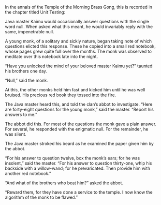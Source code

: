 In the annals of the Temple of the Morning Brass Gong, this is recorded in the chapter titled Unit Testing:

Java master Kaimu would occasionally answer questions with the single word null.  When asked what this meant, he would invariably reply with the same, impenetrable null.

A young monk, of a solitary and sickly nature, began taking note of which questions elicted this response.  These he copied into a small red notebook, whose pages grew quite full over the months.  The monk was observed to meditate over this notebook late into the night.

“Have you unlocked the mind of your beloved master Kaimu yet?” taunted his brothers one day.

“Null,” said the monk.

At this, the other monks held him fast and kicked him until he was well bruised.  His precious red book they tossed into the fire.

The Java master heard this, and told the clan’s abbot to investigate.  “Here are forty-eight questions for the young monk,” said the master.  “Report his answers to me.”

The abbot did this.  For most of the questions the monk gave a plain answer.  For several, he responded with the enigmatic null.  For the remainder, he was silent.

The Java master stroked his beard as he examined the paper given him by the abbot.

“For his answer to question twelve, box the monk’s ears; for he was insolent,” said the master.  “For his answer to question thirty-one, whip his backside with a willow-wand; for he prevaricated.  Then provide him with another red notebook.”

“And what of the brothers who beat him?” asked the abbot.

“Reward them, for they have done a service to the temple. I now know the algorithm of the monk to be flawed.”
